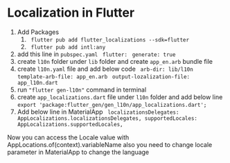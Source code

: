 # Localization in Flutter

1. Add Packages
    1. ``` flutter pub add flutter_localizations --sdk=flutter``` 
    2. ``` flutter pub add intl:any``` 
2. add this line in ```pubspec.yaml```
    ``` flutter:``` 
        ``` generate: true``` 
3. create ```l10n``` folder under ```lib``` folder and create ```app_en.arb``` bundle file
4. create ```l10n.yaml``` file and add below code
    ``` arb-dir: lib/l10n``` 
    ``` template-arb-file: app_en.arb``` 
    ``` output-lozalization-file: app_l10n.dart``` 
5. run ``` "flutter gen-l10n" ```   command in terminal
6. create ```app_localizations.dart``` file under ```l10n``` folder and add below line
    ``` export 'package:flutter_gen/gen_l10n/app_localizations.dart'; ``` 
7. Add below line in MaterialApp
        ``` localizationsDelegates: AppLocalizations.localizationsDelegates,
        supportedLocales: AppLocalizations.supportedLocales,``` 

Now you can access the Locale value with AppLocations.of(context).variableName
also you need to change locale parameter in MaterialApp to change the language
